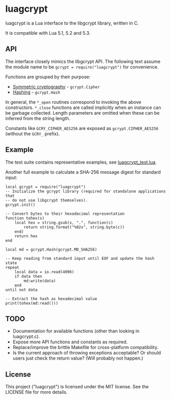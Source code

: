luagcrypt
=========
luagcrypt is a Lua interface to the libgcrypt library, written in C.

It is compatible with Lua 5.1, 5.2 and 5.3.

API
---
The interface closely mimics the libgcrypt API. The following text assume the
module name to be `gcrypt = require("luagcrypt")` for convenience.

Functions are grouped by their purpose:
 - [Symmetric cryptography][1] - `gcrypt.Cipher`
 - [Hashing][2] - `gcrypt.Hash`

In general, the `*_open` routines correspond to invoking the above constructors.
`*_close` functions are called implicitly when an instance can be garbage
collected. Length parameters are omitted when these can be inferred from the
string length.

Constants like `GCRY_CIPHER_AES256` are exposed as `gcrypt.CIPHER_AES256`
(without the `GCRY_` prefix).

Example
-------
The test suite contains representative examples, see
[luagcrypt_test.lua](luagcrypt_test.lua).

Another full example to calculate a SHA-256 message digest for standard input:

    local gcrypt = require("luagcrypt")
    -- Initialize the gcrypt library (required for standalone applications that
    -- do not use libgcrypt themselves).
    gcrypt.init()

    -- Convert bytes to their hexadecimal representation
    function tohex(s)
        local hex = string.gsub(s, ".", function(c)
            return string.format("%02x", string.byte(c))
        end)
        return hex
    end

    local md = gcrypt.Hash(gcrypt.MD_SHA256)

    -- Keep reading from standard input until EOF and update the hash state
    repeat
        local data = io.read(4096)
        if data then
            md:write(data)
        end
    until not data

    -- Extract the hash as hexadecimal value
    print(tohex(md:read()))

TODO
----
 - Documentation for available functions (other than looking in luagcrypt.c).
 - Expose more API functions and constants as required.
 - Replace/improve the brittle Makefile for cross-platform compatibility.
 - Is the current approach of throwing exceptions acceptable? Or should users
   just check the return value? (Will probably not happen.)

License
-------
This project ("luagcrypt") is licensed under the MIT license. See the LICENSE
file for more details.

 [1]: https://gnupg.org/documentation/manuals/gcrypt/Symmetric-cryptography.html
 [2]: https://gnupg.org/documentation/manuals/gcrypt/Hashing.html
